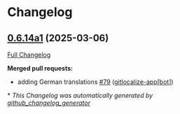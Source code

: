 # Changelog

## [0.6.14a1](https://github.com/OpenVoiceOS/ovos-persona/tree/0.6.14a1) (2025-03-06)

[Full Changelog](https://github.com/OpenVoiceOS/ovos-persona/compare/0.6.13...0.6.14a1)

**Merged pull requests:**

- adding German translations [\#79](https://github.com/OpenVoiceOS/ovos-persona/pull/79) ([gitlocalize-app[bot]](https://github.com/apps/gitlocalize-app))



\* *This Changelog was automatically generated by [github_changelog_generator](https://github.com/github-changelog-generator/github-changelog-generator)*
